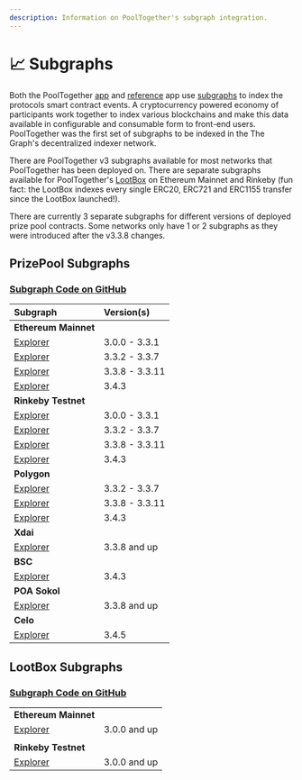 ```yaml
---
description: Information on PoolTogether's subgraph integration.
---
```


# 📈 Subgraphs

Both the PoolTogether [app](https://app.pooltogether.com) and [reference](https://reference-app.pooltogether.com/) app use [subgraphs](https://thegraph.com) to index the protocols smart contract events. A cryptocurrency powered economy of participants work together to index various blockchains and make this data available in configurable and consumable form to front-end users. PoolTogether was the first set of subgraphs to be indexed in the The Graph's decentralized indexer network.

There are PoolTogether v3 subgraphs available for most networks that PoolTogether has been deployed on. There are separate subgraphs available for PoolTogether's [LootBox](../protocol/lootbox.md) on Ethereum Mainnet and Rinkeby \(fun fact: the LootBox indexes every single ERC20, ERC721 and ERC1155 transfer since the LootBox launched!\).

There are currently 3 separate subgraphs for different versions of deployed prize pool contracts. Some networks only have 1 or 2 subgraphs as they were introduced after the v3.3.8 changes.

## PrizePool Subgraphs

### [Subgraph Code on GitHub](https://github.com/pooltogether/pooltogether-subgraph-v3)

| Subgraph | Version\(s\) |
| :--- | :--- |
| **Ethereum Mainnet** |  |
| [Explorer](https://thegraph.com/explorer/subgraph/pooltogether/pooltogether-v3_1_0) | 3.0.0 - 3.3.1 |
| [Explorer](https://thegraph.com/explorer/subgraph/pooltogether/pooltogether-v3_3_2) | 3.3.2 - 3.3.7 |
| [Explorer](https://thegraph.com/explorer/subgraph/pooltogether/pooltogether-v3_3_8) | 3.3.8 - 3.3.11 |
| [Explorer](https://thegraph.com/legacy-explorer/subgraph/pooltogether/pooltogether-v3_4_3) | 3.4.3 |
| **Rinkeby Testnet** |  |
| [Explorer](https://thegraph.com/explorer/subgraph/pooltogether/rinkeby-staging-v3_1_0) | 3.0.0 - 3.3.1 |
| [Explorer](https://thegraph.com/explorer/subgraph/pooltogether/rinkeby-v3_3_2) | 3.3.2 - 3.3.7 |
| [Explorer](https://thegraph.com/explorer/subgraph/pooltogether/rinkeby-v3_3_8) | 3.3.8 - 3.3.11 |
| [Explorer](https://thegraph.com/legacy-explorer/subgraph/pooltogether/rinkeby-v3_4_3) | 3.4.3 |
| **Polygon** |  |
| [Explorer](https://thegraph.com/explorer/subgraph/pooltogether/pooltogether-polygon-v3_3) | 3.3.2 - 3.3.7 |
| [Explorer](https://thegraph.com/explorer/subgraph/pooltogether/polygon-v3_3_8) | 3.3.8 - 3.3.11 |
| [Explorer](https://thegraph.com/legacy-explorer/subgraph/pooltogether/polygon-v3_4_3) | 3.4.3 |
| **Xdai** |  |
| [Explorer](https://thegraph.com/explorer/subgraph/pooltogether/pooltogether-xdai-v3_3) | 3.3.8 and up |
| **BSC** |  |
| [Explorer](https://thegraph.com/legacy-explorer/subgraph/pooltogether/bsc-v3_4_3) | 3.4.3 |
| **POA Sokol** |  |
| [Explorer](https://thegraph.com/explorer/subgraph/pooltogether-sokol-v3_3) | 3.3.8 and up |
| **Celo** |  |
| [Explorer](https://thegraph.com/legacy-explorer/subgraph/pooltogether/celo-v3_4_5) | 3.4.5 |

## LootBox Subgraphs

### [Subgraph Code on GitHub](https://github.com/pooltogether/loot-box-subgraph)

|  |  |
| :--- | :--- |
| **Ethereum Mainnet** |  |
| [Explorer](https://thegraph.com/explorer/subgraph/pooltogether/lootbox-v1_0_0) | 3.0.0 and up |
|  |  |
| **Rinkeby Testnet** |  |
| [Explorer](https://thegraph.com/explorer/subgraph/pooltogether/ptv3-lootbox-rinkeby-staging) | 3.0.0 and up |

